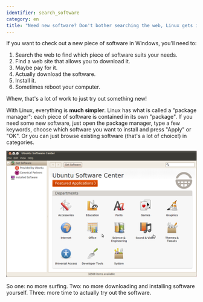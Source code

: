 ```yaml
---
identifier: search_software
category: en
title: "Need new software? Don't bother searching the web, Linux gets it for you."
---
```


If you want to check out a new piece of software in Windows, you'll 
need to:

<ol>
<li>Search the web to find which piece of software suits your needs.</li>
<li>Find a web site that allows you to download it.</li>
<li>Maybe pay for it.</li>
<li>Actually download the software.</li>
<li>Install it.</li>
<li>Sometimes reboot your computer.</li>
</ol>

Whew, that's a lot of work to just try out something new!

With Linux, everything is <b>much simpler</b>. Linux has what is 
called a "package manager": each piece of software is contained in its 
own "package". If you need some new software, just open the package 
manager, type a few keywords, choose which software you want to install 
and press "Apply" or "OK". Or you can just browse existing software 
(that's a lot of choice!) in categories.

<img src="/img/synaptic.png" />

So one: no more surfing. Two: no more downloading and installing 
software yourself. Three: more time to actually try out the software.




